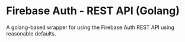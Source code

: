 # Firebase Auth - REST API (Golang)

A golang-based wrapper for using the Firebase Auth REST API using reasonable defaults.
